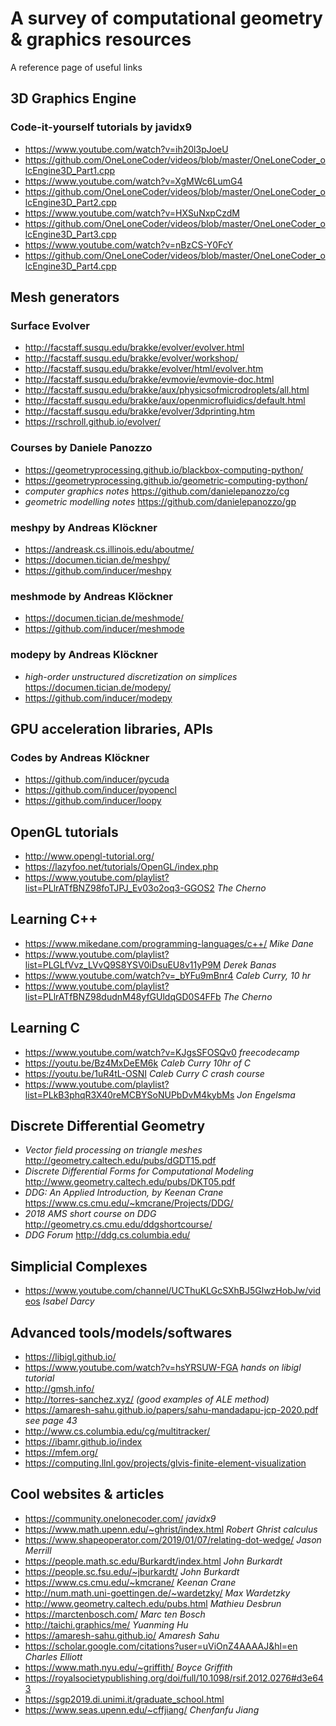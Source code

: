 # A survey of computational geometry & graphics resources
A reference page of useful links

## 3D Graphics Engine
### **Code-it-yourself tutorials by javidx9**
* https://www.youtube.com/watch?v=ih20l3pJoeU
* https://github.com/OneLoneCoder/videos/blob/master/OneLoneCoder_olcEngine3D_Part1.cpp
* https://www.youtube.com/watch?v=XgMWc6LumG4
* https://github.com/OneLoneCoder/videos/blob/master/OneLoneCoder_olcEngine3D_Part2.cpp
* https://www.youtube.com/watch?v=HXSuNxpCzdM
* https://github.com/OneLoneCoder/videos/blob/master/OneLoneCoder_olcEngine3D_Part3.cpp
* https://www.youtube.com/watch?v=nBzCS-Y0FcY
* https://github.com/OneLoneCoder/videos/blob/master/OneLoneCoder_olcEngine3D_Part4.cpp

## Mesh generators
### **Surface Evolver**
* http://facstaff.susqu.edu/brakke/evolver/evolver.html
* http://facstaff.susqu.edu/brakke/evolver/workshop/
* http://facstaff.susqu.edu/brakke/evolver/html/evolver.htm
* http://facstaff.susqu.edu/brakke/evmovie/evmovie-doc.html
* http://facstaff.susqu.edu/brakke/aux/physicsofmicrodroplets/all.html
* http://facstaff.susqu.edu/brakke/aux/openmicrofluidics/default.html
* http://facstaff.susqu.edu/brakke/evolver/3dprinting.htm
* https://rschroll.github.io/evolver/

### **Courses by Daniele Panozzo**
* https://geometryprocessing.github.io/blackbox-computing-python/
* https://geometryprocessing.github.io/geometric-computing-python/
* *computer graphics notes* https://github.com/danielepanozzo/cg
* *geometric modelling notes* https://github.com/danielepanozzo/gp

### **meshpy by Andreas Klöckner**
* https://andreask.cs.illinois.edu/aboutme/
* https://documen.tician.de/meshpy/
* https://github.com/inducer/meshpy

### **meshmode by Andreas Klöckner**
* https://documen.tician.de/meshmode/
* https://github.com/inducer/meshmode

### **modepy by Andreas Klöckner**
* *high-order unstructured discretization on simplices* https://documen.tician.de/modepy/
* https://github.com/inducer/modepy

## GPU acceleration libraries, APIs
### **Codes by Andreas Klöckner**
* https://github.com/inducer/pycuda
* https://github.com/inducer/pyopencl
* https://github.com/inducer/loopy

## OpenGL tutorials
* http://www.opengl-tutorial.org/
* https://lazyfoo.net/tutorials/OpenGL/index.php
* https://www.youtube.com/playlist?list=PLlrATfBNZ98foTJPJ_Ev03o2oq3-GGOS2 *The Cherno*

## Learning C++
* https://www.mikedane.com/programming-languages/c++/ *Mike Dane*
* https://www.youtube.com/playlist?list=PLGLfVvz_LVvQ9S8YSV0iDsuEU8v11yP9M *Derek Banas*
* https://www.youtube.com/watch?v=_bYFu9mBnr4 *Caleb Curry, 10 hr*
* https://www.youtube.com/playlist?list=PLlrATfBNZ98dudnM48yfGUldqGD0S4FFb *The Cherno*

## Learning C
* https://www.youtube.com/watch?v=KJgsSFOSQv0 *freecodecamp*
* https://youtu.be/Bz4MxDeEM6k *Caleb Curry 10hr of C*
* https://youtu.be/1uR4tL-OSNI *Caleb Curry C crash course*
* https://www.youtube.com/playlist?list=PLkB3phqR3X40reMCBYSoNUPbDvM4kybMs *Jon Engelsma*

## Discrete Differential Geometry
* *Vector field processing on triangle meshes* http://geometry.caltech.edu/pubs/dGDT15.pdf
* *Discrete Differential Forms for Computational Modeling* http://www.geometry.caltech.edu/pubs/DKT05.pdf
* *DDG: An Applied Introduction, by Keenan Crane* https://www.cs.cmu.edu/~kmcrane/Projects/DDG/
* *2018 AMS short course on DDG* http://geometry.cs.cmu.edu/ddgshortcourse/
* *DDG Forum* http://ddg.cs.columbia.edu/

## Simplicial Complexes
* https://www.youtube.com/channel/UCThuKLGcSXhBJ5GlwzHobJw/videos *Isabel Darcy*

## Advanced tools/models/softwares
* https://libigl.github.io/
* https://www.youtube.com/watch?v=hsYRSUW-FGA *hands on libigl tutorial*
* http://gmsh.info/
* http://torres-sanchez.xyz/ *(good examples of ALE method)*
* https://amaresh-sahu.github.io/papers/sahu-mandadapu-jcp-2020.pdf *see page 43*
* http://www.cs.columbia.edu/cg/multitracker/
* https://ibamr.github.io/index
* https://mfem.org/
* https://computing.llnl.gov/projects/glvis-finite-element-visualization

## Cool websites & articles
* https://community.onelonecoder.com/ *javidx9*
* https://www.math.upenn.edu/~ghrist/index.html *Robert Ghrist calculus*
* https://www.shapeoperator.com/2019/01/07/relating-dot-wedge/ *Jason Merrill*
* https://people.math.sc.edu/Burkardt/index.html *John Burkardt*
* https://people.sc.fsu.edu/~jburkardt/ *John Burkardt*
* https://www.cs.cmu.edu/~kmcrane/ *Keenan Crane*
* http://num.math.uni-goettingen.de/~wardetzky/ *Max Wardetzky*
* http://www.geometry.caltech.edu/pubs.html *Mathieu Desbrun*
* https://marctenbosch.com/ *Marc ten Bosch*
* http://taichi.graphics/me/ *Yuanming Hu*
* https://amaresh-sahu.github.io/ *Amaresh Sahu*
* https://scholar.google.com/citations?user=uViOnZ4AAAAJ&hl=en *Charles Elliott*
* https://www.math.nyu.edu/~griffith/ *Boyce Griffith*
* https://royalsocietypublishing.org/doi/full/10.1098/rsif.2012.0276#d3e643
* https://sgp2019.di.unimi.it/graduate_school.html
* https://www.seas.upenn.edu/~cffjiang/ *Chenfanfu Jiang*